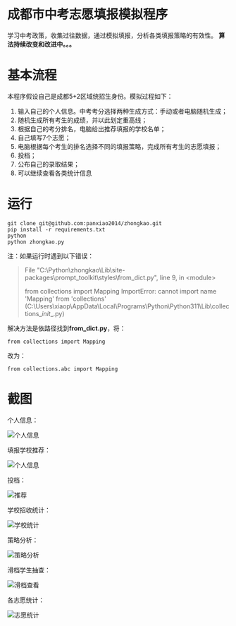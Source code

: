 # 成都市中考志愿填报模拟程序
学习中考政策，收集过往数据，通过模拟填报，分析各类填报策略的有效性。
**算法持续改变和改进中。。。**
# 基本流程
本程序假设自己是成都5+2区域统招生身份。模拟过程如下：
1. 输入自己的个人信息。中考考分选择两种生成方式：手动或者电脑随机生成；
2. 随机生成所有考生的成绩，并以此划定重高线；
3. 根据自己的考分排名，电脑给出推荐填报的学校名单；
4. 自己填写7个志愿；
5. 电脑根据每个考生的排名选择不同的填报策略，完成所有考生的志愿填报；
6. 投档；
7. 公布自己的录取结果；
8. 可以继续查看各类统计信息
# 运行
```
git clone git@github.com:panxiao2014/zhongkao.git
pip install -r requirements.txt
python
python zhongkao.py
```
注：如果运行时遇到以下错误：

>File "C:\Python\zhongkao\Lib\site-packages\prompt_toolkit\styles\from_dict.py", line 9, in \<module\>
>
>  from collections import Mapping
>ImportError: cannot import name 'Mapping' from 'collections' (C:\Users\xiaop\AppData\Local\Programs\Python\Python311\Lib\collections\__init__.py)

解决方法是依路径找到**from_dict.py**，将：
```
from collections import Mapping
```
改为：
```
from collections.abc import Mapping
```
# 截图

个人信息：

![个人信息](data/screenshot/个人信息.png)

填报学校推荐：

![个人信息](data/screenshot/推荐.png)

投档：

![推荐](data/screenshot/投档.png)

学校招收统计：

![学校统计](data/screenshot/学校统计.png)

策略分析：

![策略分析](data/screenshot/策略分析.png)

滑档学生抽查：

![滑档查看](data/screenshot/滑档查看.png)

各志愿统计：

![志愿统计](data/screenshot/志愿统计.png)

